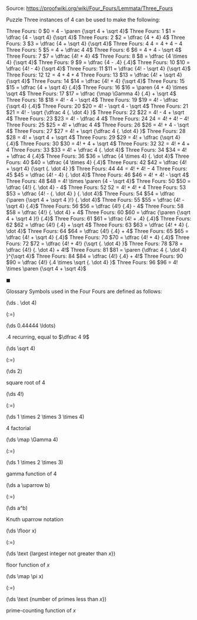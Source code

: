 # 

Source: https://proofwiki.org/wiki/Four_Fours/Lemmata/Three_Fours



Puzzle
Three instances of $4$ can be used to make the following:

Three Fours: $0$
$0 = 4 - \paren {\sqrt 4 + \sqrt 4}$
Three Fours: $1$
$1 = \dfrac {4 - \sqrt 4} {\sqrt 4}$
Three Fours: $2$
$2 = \dfrac {4 + 4} 4$
Three Fours: $3$
$3 = \dfrac {4 + \sqrt 4} {\sqrt 4}$
Three Fours: $4$
$4 = 4 + 4 - 4$
Three Fours: $5$
$5 = 4 + \dfrac 4 4$
Three Fours: $6$
$6 = 4 + 4 - \sqrt 4$
Three Fours: $7$
$7 = \dfrac {4! + 4} 4$
Three Fours: $8$
$8 = \dfrac {4 \times 4} {\sqrt 4}$
Three Fours: $9$
$9 = \dfrac {4 - .4} {.4}$
Three Fours: $10$
$10 = \dfrac {4! - 4} {\sqrt 4}$
Three Fours: $11$
$11 = \dfrac {4! - \sqrt 4} {\sqrt 4}$
Three Fours: $12$
$12 = 4 + 4 + 4$
Three Fours: $13$
$13 = \dfrac {4! + \sqrt 4} {\sqrt 4}$
Three Fours: $14$
$14 = \dfrac {4! + 4} {\sqrt 4}$
Three Fours: $15$
$15 = \dfrac {4 + \sqrt 4} {.4}$
Three Fours: $16$
$16 = \paren {4 + 4} \times \sqrt 4$
Three Fours: $17$
$17 = \dfrac {\map \Gamma 4} {.4} + \sqrt 4$
Three Fours: $18$
$18 = 4! - 4 - \sqrt 4$
Three Fours: $19$
$19 = 4! - \dfrac {\sqrt 4} {.4}$
Three Fours: $20$
$20 = 4! - \sqrt 4 - \sqrt 4$
Three Fours: $21$
$21 = 4! - \sqrt {\dfrac 4 {. \dot 4} }$
Three Fours: $22$
$22 = 4! - 4 + \sqrt 4$
Three Fours: $23$
$23 = 4! - \dfrac 4 4$
Three Fours: $24$
$24 = 4! + 4! - 4!$
Three Fours: $25$
$25 = 4! + \dfrac 4 4$
Three Fours: $26$
$26 = 4! + 4 - \sqrt 4$
Three Fours: $27$
$27 = 4! + \sqrt {\dfrac 4 {. \dot 4} }$
Three Fours: $28$
$28 = 4! + \sqrt 4 + \sqrt 4$
Three Fours: $29$
$29 = 4! + \dfrac {\sqrt 4} {.4}$
Three Fours: $30$
$30 = 4! + 4 + \sqrt 4$
Three Fours: $32$
$32 = 4! + 4 + 4$
Three Fours: $33$
$33 = 4! + \dfrac 4 {. \dot 4}$
Three Fours: $34$
$34 = 4! + \dfrac 4 {.4}$
Three Fours: $36$
$36 = \dfrac {4 \times 4} {. \dot 4}$
Three Fours: $40$
$40 = \dfrac {4 \times 4} {.4}$
Three Fours: $42$
$42 = \dfrac {4! + \sqrt 4} {\sqrt {. \dot 4} }$
Three Fours: $44$
$44 = 4! + 4! - 4$
Three Fours: $45$
$45 = \dfrac {4! - 4} {. \dot 4}$
Three Fours: $46$
$46 = 4! + 4! - \sqrt 4$
Three Fours: $48$
$48 = 4! \times \paren {4 - \sqrt 4}$
Three Fours: $50$
$50 = \dfrac {4!} {. \dot 4} - 4$
Three Fours: $52$
$52 = 4! + 4! + 4$
Three Fours: $53$
$53 = \dfrac {4! - {. \dot 4} } {. \dot 4}$
Three Fours: $54$
$54 = \dfrac {\paren {\sqrt 4 + \sqrt 4 }!} {. \dot 4}$
Three Fours: $55$
$55 = \dfrac {4! - \sqrt 4} {.4}$
Three Fours: $56$
$56 = \dfrac {4!} {.4} - 4$
Three Fours: $58$
$58 = \dfrac {4!} {. \dot 4} + 4$
Three Fours: $60$
$60 = \dfrac {\paren {\sqrt 4 + \sqrt 4 }!} {.4}$
Three Fours: $61$
$61 = \dfrac {4! + .4} {.4}$
Three Fours: $62$
$62 = \dfrac {4!} {.4} + \sqrt 4$
Three Fours: $63$
$63 = \dfrac {4! + 4} {. \dot 4}$
Three Fours: $64$
$64 = \dfrac {4!} {.4} + 4$
Three Fours: $65$
$65 = \dfrac {4! + \sqrt 4} {.4}$
Three Fours: $70$
$70 = \dfrac {4! + 4} {.4}$
Three Fours: $72$
$72 = \dfrac {4! + 4!} {\sqrt {. \dot 4} }$
Three Fours: $78$
$78 = \dfrac {4!} {. \dot 4} + 4!$
Three Fours: $81$
$81 = \paren {\dfrac 4 {. \dot 4} }^{\sqrt 4}$
Three Fours: $84$
$84 = \dfrac {4!} {.4} + 4!$
Three Fours: $90$
$90 = \dfrac {4!} {.4 \times \sqrt {. \dot 4} }$
Three Fours: $96$
$96 = 4! \times \paren {\sqrt 4 + \sqrt 4}$

$\blacksquare$


Glossary
Symbols used in the Four Fours are defined as follows:














\(\ds . \dot 4\)

\(:=\)







\(\ds 0.44444 \ldots\)





$.4$ recurring, equal to $\dfrac 4 9$














\(\ds \sqrt 4\)

\(:=\)







\(\ds 2\)





square root of $4$














\(\ds 4!\)

\(:=\)







\(\ds 1 \times 2 \times 3 \times 4\)





$4$ factorial














\(\ds \map \Gamma 4\)

\(:=\)







\(\ds 1 \times 2 \times 3\)





gamma function of $4$














\(\ds a \uparrow b\)

\(:=\)







\(\ds a^b\)





Knuth uparrow notation














\(\ds \floor x\)

\(:=\)







\(\ds \text {largest integer not greater than $x$}\)





floor function of $x$














\(\ds \map \pi x\)

\(:=\)







\(\ds \text {number of primes less than $x$}\)





prime-counting function of $x$








